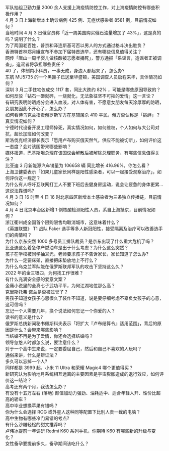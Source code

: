 军队抽组卫勤力量 2000 余人支援上海疫情防控工作，对上海疫情防控有哪些积极作用？  
4 月 3 日上海新增本土确诊病例 425 例、无症状感染者 8581 例，目前情况如何？  
当地时间 4 月 3 日俄官员称「近一周美国购买俄石油量增加了 43%」，这是真的吗？说明了什么？  
为了两国老百姓，普京和泽连斯基可否以男人的方式通过格斗决出胜负？  
香港特首林郑月娥宣布不参加下届特首选举，还有哪些信息值得关注？  
网传「唐山一周半婴儿做核酸被志愿者捅死」，警方通报「系谣言，造谣者正被调查」，造谣者将承担哪些责任？  
40 了，体制内小科员，一事无成，身边人都起来了，怎么办?  
东航 MU5735 的一个黑匣子已送至华盛顿，美国调查人员启程来华，具体情况如何？  
深圳 3 月二手住宅仅成交 1117 套，同比大跌约 82% ，可能是哪些原因导致的？  
如何反驳「钻石一砸就碎，一烧就化，无法象征坚不可摧的爱情」这一言论？  
有研究表明防晒成分会进入血液，对人体有害，不愿意女朋友每天涂厚厚的防晒，女朋友因此不开心了，怎么办？  
如何看待乌克兰指责俄罗斯军方在基辅屠杀 410 平民，俄方否认称是「挑衅」？真实情况如何？  
宁德时代设备开发工程师猝死，真实情况如何，如何维权，个人如何与大公司对抗，超长加班如何改变？  
斯洛伐克经济部长表示「愿用卢布购买俄天然气，供应不能被切断」，如何评价这一态度？会对该国带来哪些影响？  
媒体报道，巴基斯坦总理在该国议会解散后被解除总理职务，有哪些信息值得关注？  
比亚迪 3 月新能源汽车销量为 106658 辆 同比增长 416.96%，你怎么看？  
上海卫健委表示「如果儿童家长同样是阳性感染者，可以一起接受观察治疗」，如何评价这一规定？  
为什么有人呼吁互联网打工人不要下班后去健身房运动，说会让疲惫的身体更累…这说法靠谱吗?  
4 月 3 日 16 时至 4 日 16 时北京四区新增本土感染者为三条独立传播链，目前情况如何？  
4 月 4 日北京丰台区新增 1 例核酸检测阳性人员，系自上海抵京，目前情况如何？  
浙江衢州成全国首个限购限售均取消城市，这意味着什么？  
《英雄联盟》 T1 战队 Faker 选手等多人新冠阳性，接受隔离及治疗可以改善选手们的病情吗？  
为什么京东突然 1000 多号员工排队裁员？是京东出现了什么重大危机了吗？  
比亚迪这么着急停产燃油车是出于什么考虑？为什么这么突然？  
孩子在学校被同学抽耳光，老师要求孩子不告诉家长，家长知道了怎么办?  
为什么一定要床架，直接把床垫放地上不行么？  
为什么乌克兰军队能在俄罗斯联邦军队的攻击下坚持这么久？  
2022 年的金三银四，为何找工作很难？  
有什么充满安全感的爱意文案？  
金庸小说里的全真七子武功平平，为何江湖地位那么高？  
克里斯托弗·诺兰是否被过誉了？  
男孩子知道女孩子心思很久了装作不知道，说是要仔细考虑不辜负女孩子的心意，这可信吗？  
忘记一个人需要几年，换个说法如何忘记一个你爱的人？  
读书的意义是什么?  
俄罗斯总统新闻秘书佩斯科夫表示「将扩大『卢布结算令』适用范围」，背后的原因是什么？会带来哪些影响？  
当结婚不再是为了爱情，你还会选择结婚吗？  
领导忽悠人时都怎么说，要注意什么？  
对于一个高中生来说，一定要委屈自己，然后和自己不喜欢的人玩吗？  
通俗来讲，什么是辩证法？  
多久可以忘掉一个人?  
同样都是 3999 起，小米 11 Ultra 和荣耀 Magic4 哪个更值得买？  
新研究认为影响地月系统相互远离的主要因素是宇宙膨胀造成的退行效应，如何评价这一结论？  
高考还有两个月，我该怎么办？  
有没有十五万左右 (落地) 颜值加动力强劲、油耗适中、适合年轻人开、性价比超高的轿车？  
高中毕业想换苹果有错吗？  
你为什么会选择 ROG 或外星人这种同等配置下比别人贵一截的电脑？  
高中生物有哪些冷门易错的考点?  
有什么沙雕轻松的甜文推荐吗？  
卢伟冰提前一年调研 Redmi K60 系列手机，你期待 K60 有哪些新的升级与变化？  
女性备孕要提前多久，备孕期间该吃什么？  
